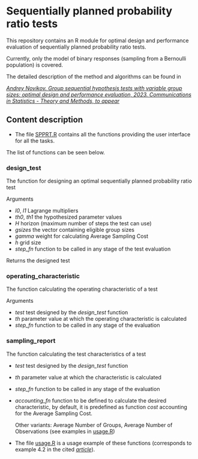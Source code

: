 ﻿# Sequentially planned probability ratio tests 

This repository contains an R module for optimal design and performance evaluation of sequentially planned probability ratio tests.

Currently, only the model of binary responses (sampling from a Bernoulli population) is covered.

The detailed description of the method and algorithms can be found in

[*Andrey Novikov. Group sequential hypothesis tests with variable group sizes: optimal design and performance evaluation, 2023. Communications in Statistics - Theory and Methods, to appear*](https://arxiv.org/abs/2210.07203)

## Content description
* The file [SPPRT.R](SPPRT.R) contains all the functions providing the  user interface for all the tasks.

The list of functions can be seen below. 

### design_test

The function for designing an optimal sequentially planned probability ratio test

Arguments
* _l0_, _l1_ Lagrange multipliers
* _th0_, _th1_ the hypothesized parameter values
* _H_ horizon (maximum number of steps the test can use)
* _gsizes_ the vector containing eligible group sizes 
* _gamma_ weight for calculating Average Sampling Cost
* _h_ grid size 
* _step_fn_ function to be called in any stage of the test evaluation 

Returns the designed test 


### operating_characteristic 

The function calculating the operating characteristic of a test

Arguments
* _test_ test designed by the _design_test_ function
* _th_ parameter value at which the operating characteristic is calculated
* _step_fn_ function to be called in any stage of the evaluation

### sampling_report

The function calculating the test characteristics of a test
* _test_ test designed by the _design_test_ function
* _th_ parameter value at which the characteristic is calculated
* _step_fn_ function to be called in any stage of the evaluation
* _accounting_fn_ function to be defined to calculate the desired characteristic,
  by default, it is predefined as function _cost_ accounting for the Average Sampling Cost.

  Other variants: Average Number of Groups, Average Number of Observations (see  examples in [usage.R](usage.R))

 
* The file [usage.R](usage.R) is a usage example of these functions (corresponds to example 4.2 in the cited [*article*](https://arxiv.org/abs/2210.07203)).
 
